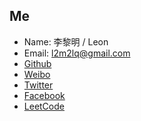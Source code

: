 ## Me
- Name: 李黎明 / Leon
- Email: l2m2lq@gmail.com
- [Github](https://github.com/l2m2)
- [Weibo](https://weibo.com/leon0407)
- [Twitter](https://twitter.com/l2m2_leon)
- [Facebook](https://www.facebook.com/leonl2m2)
- [LeetCode](https://leetcode.com/l2m2lq/)
